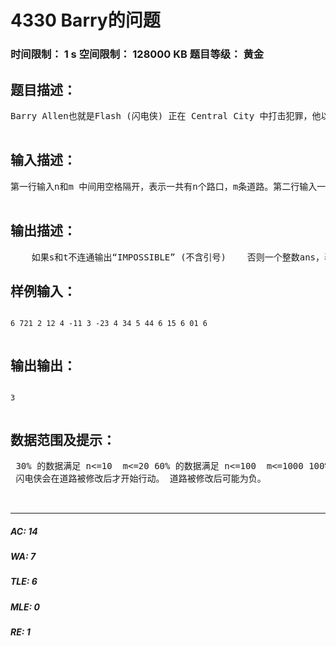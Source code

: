 # 4330 Barry的问题   
### 时间限制： 1 s     空间限制： 128000 KB     题目等级： 黄金  
## 题目描述：  

<pre>
Barry Allen也就是Flash (闪电侠) 正在 Central City 中打击犯罪，他以极快的速度在城市间穿梭。但是现在他遇到了一个问题，他所追捕的是一名具有超能力的meta-human，这个人能够改变城市中道路的高度，将某一条路上升(下降) x米，这就使城市中的道路高度参差不齐，也阻碍了Barry前进的速度。现在Barry想要找出从s到t的一种行进路线，满足他跑的道路的最高的高度和最低的高度差距最小，以便他能更快地到达t。    每条道路的初始高度都相等。初始高度一定为正整数，x一定为整数。  

</pre>
  
  
## 输入描述：  

<pre>
第一行输入n和m 中间用空格隔开，表示一共有n个路口，m条道路。第二行输入一个h，表示所有道路的初始高度。接下来m行，输入u，v，x，中间用空格隔开，表示u路口到v路口中间有一条路。若x为正数表示这条路被上升了x米，反之则表示下降了x米，一条路可能不被修改。最后输入s和t，中间用空格隔开，表示起始路口和目标路口。  

</pre>
  
  
## 输出描述：  

<pre>
    如果s和t不连通输出“IMPOSSIBLE” (不含引号)    否则一个整数ans，表示找到的满足题目中要求的这一条行进路线中，最高道路和最低道路的高度的乘积的绝对值。
</pre>
  
  
## 样例输入：  

<pre><code>
6 721 2 12 4 -11 3 -23 4 34 5 44 6 15 6 01 6     

</code></pre>
  
  
## 输出输出：  

<pre><code>
3  

</code></pre>
  
  
## 数据范围及提示：  

<pre>
 30% 的数据满足 n<=10  m<=20 60% 的数据满足 n<=100  m<=1000 100% 的数据满足 n<=500  m<=5000  h<=10000  |x| <=1e4    
 闪电侠会在道路被修改后才开始行动。 道路被修改后可能为负。  
  

</pre>
  
  
***  

##### AC: 14  
##### WA: 7  
##### TLE: 6  
##### MLE: 0  
##### RE: 1  
